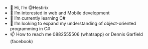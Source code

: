- 👋 Hi, I’m @Hestirix
- 👀 I’m interested in web and Mobile development
- 🌱 I’m currently learning C#
- 💞️ I’m looking to expand my understanding of object-oriented programming in C#
- 📫 How to reach me 0882555506 (whatsapp) or Dennis Garfield (facebook)

<!---
Hestirix/Hestirix is a ✨ special ✨ repository because its `README.md` (this file) appears on your GitHub profile.
You can click the Preview link to take a look at your changes.
--->
